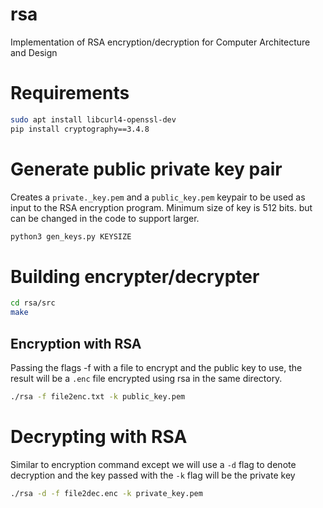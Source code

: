# rsa
Implementation of RSA encryption/decryption for Computer Architecture and Design

# Requirements
```sh
sudo apt install libcurl4-openssl-dev
pip install cryptography==3.4.8
```

# Generate public private key pair 
Creates a `private._key.pem` and a `public_key.pem` keypair to be used as input to the RSA encryption program. Minimum size of key is 512 bits.
but can be changed in the code to support larger.
```sh
python3 gen_keys.py KEYSIZE
``` 


# Building encrypter/decrypter
```sh
cd rsa/src
make
```
## Encryption with RSA
Passing the flags -f with a file to encrypt and the public key to use, the result will be a `.enc` file encrypted using rsa in the 
same directory. 
```sh
./rsa -f file2enc.txt -k public_key.pem 
```

# Decrypting with RSA
Similar to encryption command except we will use a `-d` flag to denote decryption
and the key passed with the `-k` flag will be the private key
```sh
./rsa -d -f file2dec.enc -k private_key.pem 
```